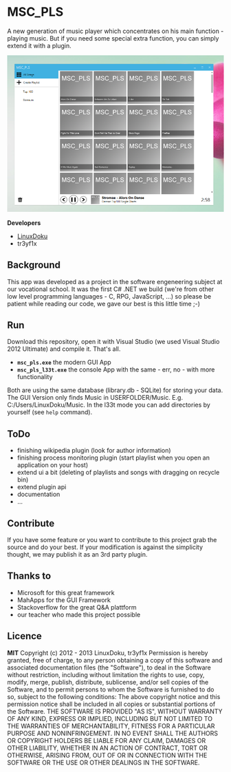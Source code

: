 # MSC_PLS
A new generation of music player which concentrates on his main function - playing music. But if you need some special extra function, you can simply extend it with a plugin.

![msc_pls screenshot](http://github.com/LinuxDoku/msc_pls/raw/master/Screenshot.png "msc_pls")

**Developers**

* [LinuxDoku](https://github.com/LinuxDoku)
* tr3yf1x


## Background
This app was developed as a project in the software engeneering subject at our vocational school.
It was the first C# .NET we build (we're from other low level programming languages - C, RPG, JavaScript, ...) so please be patient while reading our code, we gave our best is this little time ;-)

## Run
Download this repository, open it with Visual Studio (we used Visual Studio 2012 Ultimate) and compile it. That's all.

* **`msc_pls.exe`** the modern GUI App
* **`msc_pls_l33t.exe`** the console App with the same - err, no - with more functionality

Both are using the same database (library.db - SQLite) for storing your data. The GUI Version only finds Music in USERFOLDER/Music. E.g. C:/Users/LinuxDoku/Music. In the l33t mode you can add directories by yourself (see `help` command).

## ToDo

* finishing wikipedia plugin (look for author information)
* finishing process monitoring plugin (start playlist when you open an application on your host)
* extend ui a bit (deleting of playlists and songs with dragging on recycle bin)
* extend plugin api
* documentation
* ...

## Contribute
If you have some feature or you want to contribute to this project grab the source and do your best. If your modification is against the simplicity thought, we may publish it as an 3rd party plugin.

## Thanks to

* Microsoft for this great framework
* MahApps for the GUI Framework
* Stackoverflow for the great Q&A plattform
* our teacher who made this project possible

## Licence
**MIT**
Copyright (c) 2012 - 2013 LinuxDoku, tr3yf1x
Permission is hereby granted, free of charge, to any person obtaining a copy of this software and associated documentation files (the "Software"), to deal in the Software without restriction, including without limitation the rights to use, copy, modify, merge, publish, distribute, sublicense, and/or sell copies of the Software, and to permit persons to whom the Software is furnished to do so, subject to the following conditions:
The above copyright notice and this permission notice shall be included in all copies or substantial portions of the Software.
THE SOFTWARE IS PROVIDED "AS IS", WITHOUT WARRANTY OF ANY KIND, EXPRESS OR IMPLIED, INCLUDING BUT NOT LIMITED TO THE WARRANTIES OF MERCHANTABILITY, FITNESS FOR A PARTICULAR PURPOSE AND NONINFRINGEMENT. IN NO EVENT SHALL THE AUTHORS OR COPYRIGHT HOLDERS BE LIABLE FOR ANY CLAIM, DAMAGES OR OTHER LIABILITY, WHETHER IN AN ACTION OF CONTRACT, TORT OR OTHERWISE, ARISING FROM, OUT OF OR IN CONNECTION WITH THE SOFTWARE OR THE USE OR OTHER DEALINGS IN THE SOFTWARE.